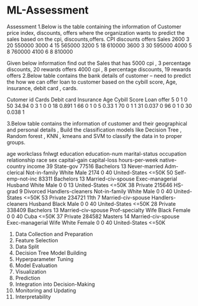 # ML-Assessment
Assessment
1.Below is the table containing the information of Customer price index, discounts, offers where the organization wants to predict the sales based on the cpi, discounts,offers.
CPI
discounts
offers
Sales
2600
3
20
550000
3000
4
15
565000
3200
5
18
610000
3600
3
30
595000
4000
5
8
760000
4100
6
8
810000


Given below information find out the Sales that has
5000 cpi , 3 percentage discounts, 20 rewards offers
4000 cpi , 8 percentage discounts, 19 rewards offers
2.Below table contains the bank details of customer – need to predict the how we can offer loan to customer based on the cybill score, Age, insurance, debit card , cards.

Cutomer id
Cards
Debit card
Insurance
Age
Cybill Score
Loan offer
5
0
1
0
50
34.94
0
3
1
0
0
18
0.891
1
66
0
1
0
5
0.33
1
70
0
1
1
31
0.037
0
96
0
1
0
30
0.038
1


3.Below table contains the information of customer and their geographical and personal details , Build the classification models like Decision Tree , Random forest , KNN , kmeans and SVM to classify the data in to proper groups.

age
workclass
fnlwgt
education
education-num
marital-status
occupation
relationship
race
sex
capital-gain
capital-loss
hours-per-week
native-country
income
39
State-gov
77516
Bachelors
13
Never-married
Adm-clerical
Not-in-family
White
Male
2174
0
40
United-States
<=50K
50
Self-emp-not-inc
83311
Bachelors
13
Married-civ-spouse
Exec-managerial
Husband
White
Male
0
0
13
United-States
<=50K
38
Private
215646
HS-grad
9
Divorced
Handlers-cleaners
Not-in-family
White
Male
0
0
40
United-States
<=50K
53
Private
234721
11th
7
Married-civ-spouse
Handlers-cleaners
Husband
Black
Male
0
0
40
United-States
<=50K
28
Private
338409
Bachelors
13
Married-civ-spouse
Prof-specialty
Wife
Black
Female
0
0
40
Cuba
<=50K
37
Private
284582
Masters
14
Married-civ-spouse
Exec-managerial
Wife
White
Female
0
0
40
United-States
<=50K

 1. Data Collection and Preparation
 2. Feature Selection
 3. Data Split
 4. Decision Tree Model Building
 5. Hyperparameter Tuning
 6. Model Evaluation
 7. Visualization
 8. Prediction
 9. Integration into Decision-Making
 10. Monitoring and Updating
 11. Interpretability 

